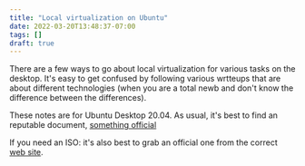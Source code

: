 ```yaml
---
title: "Local virtualization on Ubuntu"
date: 2022-03-20T13:48:37-07:00
tags: []
draft: true
---
```

There are a few ways to go about local virtualization for various tasks on the
desktop. It's easy to get confused by following various wrtteups that are about
different technologies (when you are a total newb and don't know the difference
between the differences).

These notes are for Ubuntu Desktop 20.04. As usual, it's best to find an
reputable document, [something
official](https://ubuntu.com/server/docs/virtualization-virt-tools)

If you need an ISO: it's also best to grab an official one from the correct
[web
site](https://releases.ubuntu.com/20.04.4/ubuntu-20.04.4-live-server-amd64.iso).
